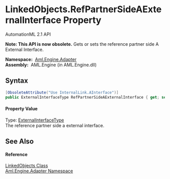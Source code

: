 LinkedObjects.RefPartnerSideAExternalInterface Property
=======================================================
AutomationML 2.1 API

**Note: This API is now obsolete.**
Gets or sets the reference partner side A External Interface.

  **Namespace:**  [Aml.Engine.Adapter][1]  
  **Assembly:**  AML.Engine (in AML.Engine.dll)

Syntax
------

```csharp
[ObsoleteAttribute("Use InternalLink.AInterface")]
public ExternalInterfaceType RefPartnerSideAExternalInterface { get; set; }
```

#### Property Value
Type: [ExternalInterfaceType][2]  
The reference partner side a external interface.

See Also
--------

#### Reference
[LinkedObjects Class][3]  
[Aml.Engine.Adapter Namespace][1]  

[1]: ../README.md
[2]: ../../Aml.Engine.CAEX/ExternalInterfaceType/README.md
[3]: README.md
[4]: https://www.automationml.org
[5]: ../../icons/logoShade.png